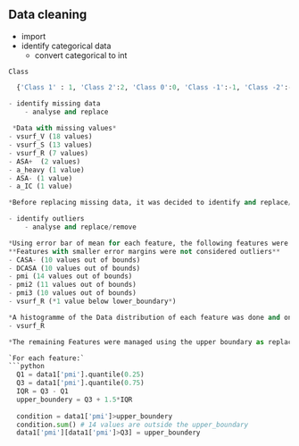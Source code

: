 ## Data cleaning

- import
- identify categorical data
    - convert categorical to int

`Class`
```python
  {'Class 1' : 1, 'Class 2':2, 'Class 0':0, 'Class -1':-1, 'Class -2':-2}

- identify missing data
    - analyse and replace
      
 *Data with missing values*
- vsurf_V (18 values)
- vsurf_S (13 values)
- vsurf_R (7 values)
- ASA+  (2 values)
- a_heavy (1 value)
- ASA- (1 value)
- a_IC (1 value)

*Before replacing missing data, it was decided to identify and replace/remove outliers

- identify outliers 
    - analyse and replace/remove

*Using error bar of mean for each feature, the following features were identified as having outliers :*
**Features with smaller error margins were not considered outliers**
- CASA- (10 values out of bounds)
- DCASA (10 values out of bounds)
- pmi (14 values out of bounds)
- pmi2 (11 values out of bounds)
- pmi3 (10 values out of bounds)
- vsurf_R (*1 value below lower_boundary*)

*A histogramme of the Data distribution of each feature was done and one feature stood out as having the outlier be removed*
- vsurf_R

*The remaining Features were managed using the upper boundary as replacement value for all outliers outside this boundary*

`For each feature:`
```python
  Q1 = data1['pmi'].quantile(0.25)
  Q3 = data1['pmi'].quantile(0.75)
  IQR = Q3 - Q1
  upper_boundery = Q3 + 1.5*IQR
  
  condition = data1['pmi']>upper_boundery
  condition.sum() # 14 values are outside the upper_boundary
  data1['pmi'][data1['pmi']>Q3] = upper_boundery

